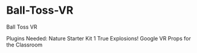 # Ball-Toss-VR
Ball Toss VR

Plugins Needed:
Nature Starter Kit 1
True Explosions!
Google VR
Props for the Classroom